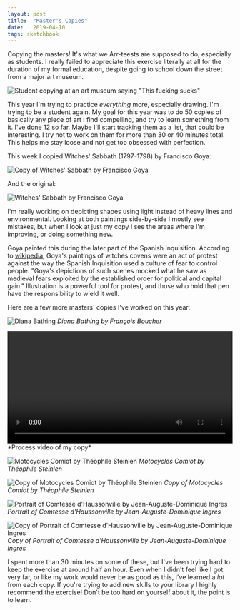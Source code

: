 ```yaml
---
layout: post
title:  "Master's Copies"
date:   2019-04-10
tags: sketchbook
---
```


Copying the masters! It's what we Arr-teests are supposed to do, especially as students. I really failed to appreciate this exercise literally at all for the duration of my formal education, despite going to school down the street from a major art museum.

![Student copying at an art museum saying "This fucking sucks"](/../assets/postImages/041019-1-masters-copies.jpg)

This year I'm trying to practice *everything* more, especially drawing. I'm trying to be a student again. My goal for this year was to do 50 copies of basically any piece of art I find compelling, and try to learn something from it. I've done 12 so far. Maybe I'll start tracking them as a list, that could be interesting. I try not to work on them for more than 30 or 40 minutes total. This helps me stay loose and not get too obsessed with perfection.

This week I copied Witches' Sabbath 	(1797-1798) by Francisco Goya:

![Copy of Witches' Sabbath by Francisco Goya](/../assets/postImages/041019-2-masters-copies.jpg)

And the original:

![Witches' Sabbath by Francisco Goya](/../assets/postImages/041019-3-masters-copies.jpg)

I'm really working on depicting shapes using light instead of heavy lines and environmental. Looking at both paintings side-by-side I mostly see mistakes, but when I look at just my copy I see the areas where I'm improving, or doing something new.

Goya painted this during the later part of the Spanish Inquisition. According to [wikipedia](https://en.wikipedia.org/wiki/Witches'_Sabbath_(Goya,_1798)), Goya's paintings of witches covens were an act of protest against the way the Spanish Inquisition used a culture of fear to control people. "Goya's depictions of such scenes mocked what he saw as medieval fears exploited by the established order for political and capital gain." Illustration is a powerful tool for protest, and those who hold that pen have the responsibility to wield it well.

Here are a few more masters' copies I've worked on this year:

![Diana Bathing](/../assets/postImages/041019-4-masters-copies.jpg)
*Diana Bathing by François Boucher*

<video width="100%" controls>
  <source src="/../assets/postImages/041019-4-masters-copies.mp4" type="video/mp4">
Your browser does not support the video tag.
</video>
*Process video of my copy*

![Motocycles Comiot by Théophile Steinlen](/../assets/postImages/041019-5-masters-copies.jpg)
*Motocycles Comiot by Théophile Steinlen*

![Copy of Motocycles Comiot by Théophile Steinlen](/../assets/postImages/041019-6-masters-copies.jpg)
*Copy of Motocycles Comiot by Théophile Steinlen*

![Portrait of Comtesse d'Haussonville by Jean-Auguste-Dominique Ingres](/../assets/postImages/041019-7-masters-copies.jpg)
*Portrait of Comtesse d'Haussonville by Jean-Auguste-Dominique Ingres*

![Copy of Portrait of Comtesse d'Haussonville by Jean-Auguste-Dominique Ingres](/../assets/postImages/041019-8-masters-copies.jpg)
*Copy of Portrait of Comtesse d'Haussonville by Jean-Auguste-Dominique Ingres*

I spent more than 30 minutes on some of these, but I've been trying hard to keep the exercise at around half an hour. Even when I didn't feel like I got very far, or like my work would never be as good as this, I've learned a *lot* from each copy. If you're trying to add new skills to your library I highly recommend the exercise! Don't be too hard on yourself about it, the point is to learn.